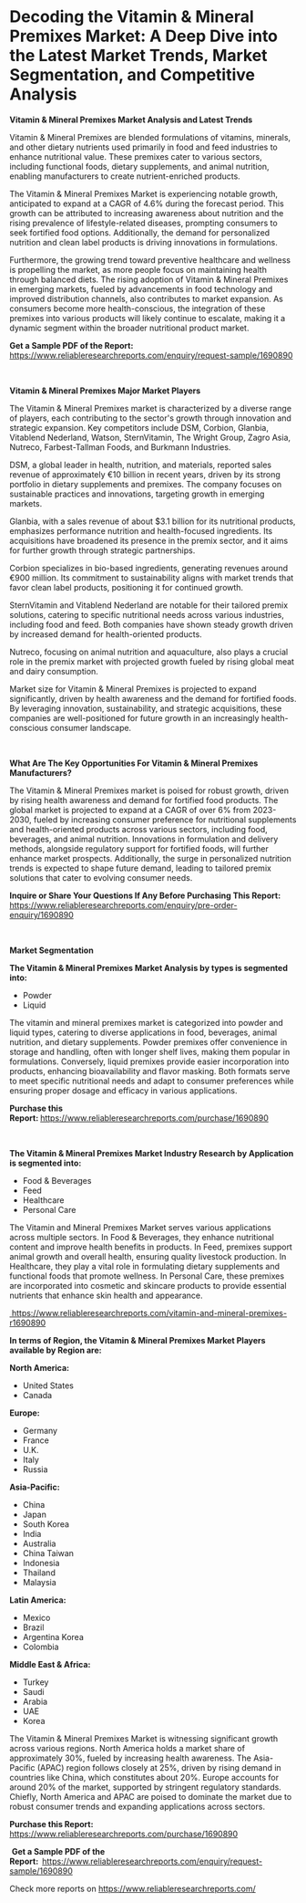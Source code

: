 <p><h1>Decoding the Vitamin & Mineral Premixes Market: A Deep Dive into the Latest Market Trends, Market Segmentation, and Competitive Analysis</h1></p><p><strong>Vitamin & Mineral Premixes Market Analysis and Latest Trends</strong></p>
<p><p>Vitamin & Mineral Premixes are blended formulations of vitamins, minerals, and other dietary nutrients used primarily in food and feed industries to enhance nutritional value. These premixes cater to various sectors, including functional foods, dietary supplements, and animal nutrition, enabling manufacturers to create nutrient-enriched products.</p><p>The Vitamin & Mineral Premixes Market is experiencing notable growth, anticipated to expand at a CAGR of 4.6% during the forecast period. This growth can be attributed to increasing awareness about nutrition and the rising prevalence of lifestyle-related diseases, prompting consumers to seek fortified food options. Additionally, the demand for personalized nutrition and clean label products is driving innovations in formulations.</p><p>Furthermore, the growing trend toward preventive healthcare and wellness is propelling the market, as more people focus on maintaining health through balanced diets. The rising adoption of Vitamin & Mineral Premixes in emerging markets, fueled by advancements in food technology and improved distribution channels, also contributes to market expansion. As consumers become more health-conscious, the integration of these premixes into various products will likely continue to escalate, making it a dynamic segment within the broader nutritional product market.</p></p>
<p><strong>Get a Sample PDF of the Report:&nbsp;</strong> <a href="https://www.reliableresearchreports.com/enquiry/request-sample/1690890?utm_campaign=2009&utm_medium=2&utm_source=Github&utm_content=ia&utm_term=14022025&utm_id=vitamin-mineral-premixes">https://www.reliableresearchreports.com/enquiry/request-sample/1690890</a></p>
<p>&nbsp;</p>
<p><strong>Vitamin & Mineral Premixes Major Market Players</strong></p>
<p><p>The Vitamin & Mineral Premixes market is characterized by a diverse range of players, each contributing to the sector's growth through innovation and strategic expansion. Key competitors include DSM, Corbion, Glanbia, Vitablend Nederland, Watson, SternVitamin, The Wright Group, Zagro Asia, Nutreco, Farbest-Tallman Foods, and Burkmann Industries.</p><p>DSM, a global leader in health, nutrition, and materials, reported sales revenue of approximately €10 billion in recent years, driven by its strong portfolio in dietary supplements and premixes. The company focuses on sustainable practices and innovations, targeting growth in emerging markets.</p><p>Glanbia, with a sales revenue of about $3.1 billion for its nutritional products, emphasizes performance nutrition and health-focused ingredients. Its acquisitions have broadened its presence in the premix sector, and it aims for further growth through strategic partnerships.</p><p>Corbion specializes in bio-based ingredients, generating revenues around €900 million. Its commitment to sustainability aligns with market trends that favor clean label products, positioning it for continued growth.</p><p>SternVitamin and Vitablend Nederland are notable for their tailored premix solutions, catering to specific nutritional needs across various industries, including food and feed. Both companies have shown steady growth driven by increased demand for health-oriented products.</p><p>Nutreco, focusing on animal nutrition and aquaculture, also plays a crucial role in the premix market with projected growth fueled by rising global meat and dairy consumption. </p><p>Market size for Vitamin & Mineral Premixes is projected to expand significantly, driven by health awareness and the demand for fortified foods. By leveraging innovation, sustainability, and strategic acquisitions, these companies are well-positioned for future growth in an increasingly health-conscious consumer landscape.</p></p>
<p>&nbsp;</p>
<p><strong>What Are The Key Opportunities For Vitamin & Mineral Premixes Manufacturers?</strong></p>
<p><p>The Vitamin & Mineral Premixes market is poised for robust growth, driven by rising health awareness and demand for fortified food products. The global market is projected to expand at a CAGR of over 6% from 2023-2030, fueled by increasing consumer preference for nutritional supplements and health-oriented products across various sectors, including food, beverages, and animal nutrition. Innovations in formulation and delivery methods, alongside regulatory support for fortified foods, will further enhance market prospects. Additionally, the surge in personalized nutrition trends is expected to shape future demand, leading to tailored premix solutions that cater to evolving consumer needs.</p></p>
<p><strong>Inquire or Share Your Questions If Any Before Purchasing This Report:</strong> <a href="https://www.reliableresearchreports.com/enquiry/pre-order-enquiry/1690890?utm_campaign=2009&utm_medium=2&utm_source=Github&utm_content=ia&utm_term=14022025&utm_id=vitamin-mineral-premixes">https://www.reliableresearchreports.com/enquiry/pre-order-enquiry/1690890</a></p>
<p>&nbsp;</p>
<p><strong>Market Segmentation</strong></p>
<p><strong>The Vitamin & Mineral Premixes Market Analysis by types is segmented into:</strong></p>
<p><ul><li>Powder</li><li>Liquid</li></ul></p>
<p><p>The vitamin and mineral premixes market is categorized into powder and liquid types, catering to diverse applications in food, beverages, animal nutrition, and dietary supplements. Powder premixes offer convenience in storage and handling, often with longer shelf lives, making them popular in formulations. Conversely, liquid premixes provide easier incorporation into products, enhancing bioavailability and flavor masking. Both formats serve to meet specific nutritional needs and adapt to consumer preferences while ensuring proper dosage and efficacy in various applications.</p></p>
<p><strong>Purchase this Report:&nbsp;</strong><a href="https://www.reliableresearchreports.com/purchase/1690890?utm_campaign=2009&utm_medium=2&utm_source=Github&utm_content=ia&utm_term=14022025&utm_id=vitamin-mineral-premixes">https://www.reliableresearchreports.com/purchase/1690890</a></p>
<p>&nbsp;</p>
<p><strong>The Vitamin & Mineral Premixes Market Industry Research by Application is segmented into:</strong></p>
<p><ul><li>Food & Beverages</li><li>Feed</li><li>Healthcare</li><li>Personal Care</li></ul></p>
<p><p>The Vitamin and Mineral Premixes Market serves various applications across multiple sectors. In Food & Beverages, they enhance nutritional content and improve health benefits in products. In Feed, premixes support animal growth and overall health, ensuring quality livestock production. In Healthcare, they play a vital role in formulating dietary supplements and functional foods that promote wellness. In Personal Care, these premixes are incorporated into cosmetic and skincare products to provide essential nutrients that enhance skin health and appearance.</p></p>
<p><a href="https://www.reliableresearchreports.com/vitamin-and-mineral-premixes-r1690890?utm_campaign=2009&utm_medium=2&utm_source=Github&utm_content=ia&utm_term=14022025&utm_id=vitamin-mineral-premixes">&nbsp;https://www.reliableresearchreports.com/vitamin-and-mineral-premixes-r1690890</a></p>
<p><strong>In terms of Region, the Vitamin & Mineral Premixes Market Players available by Region are:</strong></p>
<p>
    <p> <strong> North America: </strong>
        <ul>
            <li>United States</li>
            <li>Canada</li>
        </ul>
        </p> 
    <p> <strong> Europe: </strong>
        <ul>
            <li>Germany</li>
            <li>France</li>
            <li>U.K.</li>
            <li>Italy</li>
            <li>Russia</li>
        </ul>
        </p> 
    <p> <strong> Asia-Pacific: </strong>
        <ul>
            <li>China</li>
            <li>Japan</li>
            <li>South Korea</li>
            <li>India</li>
            <li>Australia</li>
            <li>China Taiwan</li>
            <li>Indonesia</li>
            <li>Thailand</li>
            <li>Malaysia</li>
        </ul>
        </p> 
    <p> <strong> Latin America: </strong>
        <ul>
            <li>Mexico</li>
            <li>Brazil</li>
            <li>Argentina Korea</li>
            <li>Colombia</li>
        </ul>
        </p> 
    <p> <strong> Middle East & Africa: </strong>
        <ul>
            <li>Turkey</li>
            <li>Saudi</li>
            <li>Arabia</li>
            <li>UAE</li>
            <li>Korea</li>
        </ul>
    </p>
    </p>
<p><p>The Vitamin & Mineral Premixes Market is witnessing significant growth across various regions. North America holds a market share of approximately 30%, fueled by increasing health awareness. The Asia-Pacific (APAC) region follows closely at 25%, driven by rising demand in countries like China, which constitutes about 20%. Europe accounts for around 20% of the market, supported by stringent regulatory standards. Chiefly, North America and APAC are poised to dominate the market due to robust consumer trends and expanding applications across sectors.</p></p>
<p><strong>Purchase this Report: </strong><a href="https://www.reliableresearchreports.com/purchase/1690890?utm_campaign=2009&utm_medium=2&utm_source=Github&utm_content=ia&utm_term=14022025&utm_id=vitamin-mineral-premixes">https://www.reliableresearchreports.com/purchase/1690890</a></p>
<p>&nbsp;<strong>Get a Sample PDF of the Report:&nbsp;&nbsp;</strong><a href="https://www.reliableresearchreports.com/enquiry/request-sample/1690890?utm_campaign=2009&utm_medium=2&utm_source=Github&utm_content=ia&utm_term=14022025&utm_id=vitamin-mineral-premixes">https://www.reliableresearchreports.com/enquiry/request-sample/1690890</a></p>
<p><strong></strong></p>
<p>Check more reports on <a href="https://www.reliableresearchreports.com/?utm_campaign=2009&utm_medium=2&utm_source=Github&utm_content=ia&utm_term=14022025&utm_id=vitamin-mineral-premixes">https://www.reliableresearchreports.com/</a></p>